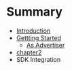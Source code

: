 # Summary

* [Introduction](README.md)
* [Gettting Started](docs/getting-started.md)
   * [As Advertiser](docs/Getting-started-as-advertiser.md)
* [chapter2](docs/chapter2.md)
* SDK Integration

